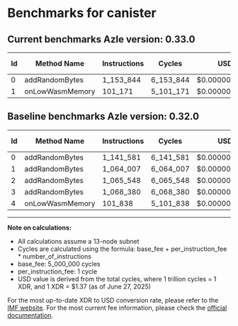 # Benchmarks for canister

## Current benchmarks Azle version: 0.33.0
| Id | Method Name | Instructions | Cycles | USD | USD/Million Calls | Change |
|-----------|-------------|------------|--------|-----|--------------|-------|
| 0 | addRandomBytes | 1_153_844 | 6_153_844 | $0.0000084308 | $8.43 | <font color="red">+12_263</font> |
| 1 | onLowWasmMemory | 101_171 | 5_101_171 | $0.0000069886 | $6.98 | <font color="green">-962_836</font> |

## Baseline benchmarks Azle version: 0.32.0
| Id | Method Name | Instructions | Cycles | USD | USD/Million Calls |
|-----------|-------------|------------|--------|-----|--------------|
| 0 | addRandomBytes | 1_141_581 | 6_141_581 | $0.0000084140 | $8.41 |
| 1 | addRandomBytes | 1_064_007 | 6_064_007 | $0.0000083077 | $8.30 |
| 2 | addRandomBytes | 1_065_548 | 6_065_548 | $0.0000083098 | $8.30 |
| 3 | addRandomBytes | 1_068_380 | 6_068_380 | $0.0000083137 | $8.31 |
| 4 | onLowWasmMemory | 101_838 | 5_101_838 | $0.0000069895 | $6.98 |



---

**Note on calculations:**
- All calculations assume a 13-node subnet
- Cycles are calculated using the formula: base_fee + per_instruction_fee \* number_of_instructions
- base_fee: 5_000_000 cycles
- per_instruction_fee: 1 cycle
- USD value is derived from the total cycles, where 1 trillion cycles = 1 XDR, and 1 XDR = $1.37 (as of June 27, 2025)

For the most up-to-date XDR to USD conversion rate, please refer to the [IMF website](https://www.imf.org/external/np/fin/data/rms_sdrv.aspx).
For the most current fee information, please check the [official documentation](https://internetcomputer.org/docs/references/cycles-cost-formulas).